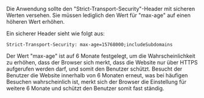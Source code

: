 Die Anwendung sollte den "Strict-Transport-Security"-Header mit sicheren Werten versehen. Sie müssen lediglich den Wert für "max-age" auf einen höheren Wert erhöhen.

Ein sicherer Header sieht wie folgt aus:
```
Strict-Transport-Security: max-age=15768000;includeSubdomains
```

Der Wert "max-age" ist auf 6 Monate festgelegt, um die Wahrscheinlichkeit zu erhöhen, dass der Browser sich merkt, dass die Website nur über HTTPS aufgerufen werden darf, und somit den Benutzer schützt. Besucht der Benutzer die Website innerhalb von 6 Monaten erneut, was bei häufigen Besuchen wahrscheinlich ist, merkt sich der Browser die Einstellung für weitere 6 Monate und schützt den Benutzer somit fast ständig.

